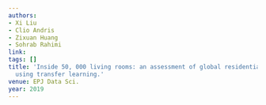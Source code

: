 ```yaml
---
authors:
- Xi Liu
- Clio Andris
- Zixuan Huang
- Sohrab Rahimi
link:
tags: []
title: 'Inside 50, 000 living rooms: an assessment of global residential ornamentation
  using transfer learning.'
venue: EPJ Data Sci.
year: 2019
---
```

